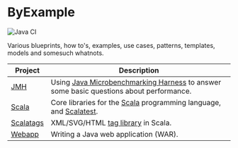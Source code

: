 ByExample
==============================================================================

![Java CI](https://github.com/RyanSkraba/byexample/workflows/Java%20CI/badge.svg)

Various blueprints, how to's, examples, use cases, patterns, templates, models and somesuch
whatnots.

| Project                                 | Description                                                                                                                                |
|-----------------------------------------|--------------------------------------------------------------------------------------------------------------------------------------------|
| [JMH](benchmarking/jmh-by-example)      | Using [Java Microbenchmarking Harness](http://openjdk.java.net/projects/code-tools/jmh/) to answer some basic questions about performance. |
| [Scala](scala/scala-by-example)         | Core libraries for the [Scala](https://www.scala-lang.org/) programming language, and [Scalatest](https://www.scalatest.org/).             |
| [Scalatags](scala/scalatags-by-example) | XML/SVG/HTML [tag library](https://github.com/lihaoyi/scalatags) in Scala.                                                                 |
| [Webapp](webapp/webapp-by-example)      | Writing a Java web application (WAR).                                                                                                      |
